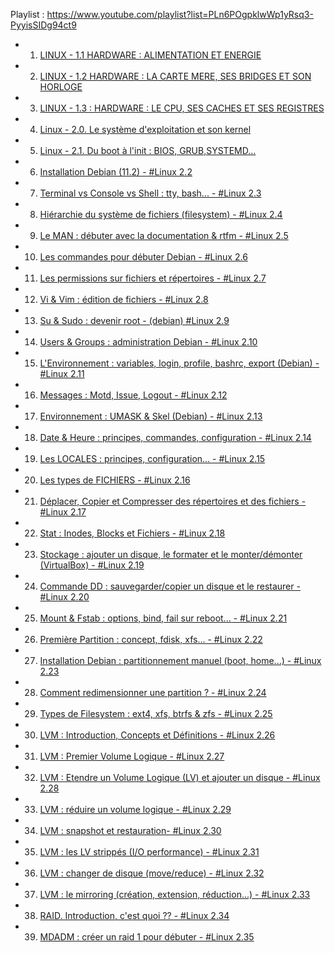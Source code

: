 Playlist : https://www.youtube.com/playlist?list=PLn6POgpklwWp1yRsq3-PyyisSIDg94ct9

- 1. [LINUX - 1.1 HARDWARE : ALIMENTATION ET ENERGIE](https://www.youtube.com/watch?v=-6MA0OCTXko)
- 2. [LINUX - 1.2 HARDWARE : LA CARTE MERE, SES BRIDGES ET SON HORLOGE](https://www.youtube.com/watch?v=LgOPxhutuoQ)
- 3. [LINUX - 1.3 : HARDWARE : LE CPU, SES CACHES ET SES REGISTRES](https://www.youtube.com/watch?v=5mzN2NhhFjE)
- 4. [Linux - 2.0. Le système d'exploitation et son kernel](https://www.youtube.com/watch?v=5u0XIeRhnV8)
- 5. [Linux - 2.1. Du boot à l'init : BIOS, GRUB,SYSTEMD...](https://www.youtube.com/watch?v=H0T1yMpKiHY)
- 6. [Installation Debian (11.2) - #Linux 2.2](https://www.youtube.com/watch?v=9vvUgpKfJ3c)
- 7. [Terminal vs Console vs Shell : tty, bash... - #Linux 2.3](https://www.youtube.com/watch?v=Ml0lBwcS4Vk)
- 8. [Hiérarchie du système de fichiers (filesystem) - #Linux 2.4](https://www.youtube.com/watch?v=ixch0N_Ty6c)
- 9. [Le MAN : débuter avec la documentation & rtfm - #Linux 2.5](https://www.youtube.com/watch?v=4s0SEUdyrAo)
- 10. [Les commandes pour débuter Debian - #Linux 2.6](https://www.youtube.com/watch?v=6rxwGTIPpjA)
- 11. [Les permissions sur fichiers et répertoires - #Linux 2.7](https://www.youtube.com/watch?v=A2aaJVc5PD8)
- 12. [Vi & Vim : édition de fichiers - #Linux 2.8](https://www.youtube.com/watch?v=m4WFcLX7Xc8)
- 13. [Su & Sudo : devenir root - (debian) #Linux 2.9](https://www.youtube.com/watch?v=1XqBbDQ0C1g)
- 14. [Users & Groups : administration Debian - #Linux 2.10](https://www.youtube.com/watch?v=10Sa5lJ5NZs)
- 15. [L'Environnement : variables, login, profile, bashrc, export (Debian)  - #Linux 2.11](https://www.youtube.com/watch?v=6a-DoqQc_rQ)
- 16. [Messages : Motd, Issue, Logout  - #Linux 2.12](https://www.youtube.com/watch?v=scqFs0cTMwI)
- 17. [Environnement : UMASK & Skel (Debian) - #Linux 2.13](https://www.youtube.com/watch?v=iZnMI9rVrTw)
- 18. [Date & Heure : principes, commandes, configuration - #Linux 2.14](https://www.youtube.com/watch?v=fH5rFrCEcro)
- 19. [Les LOCALES : principes, configuration...  - #Linux 2.15](https://www.youtube.com/watch?v=TTy0qxxddkc)
- 20. [Les types de FICHIERS  - #Linux 2.16](https://www.youtube.com/watch?v=aqs8DxTnST0)
- 21. [Déplacer, Copier et Compresser des répertoires et des fichiers - #Linux 2.17](https://www.youtube.com/watch?v=uVksM-i4HT8)
- 22. [Stat : Inodes, Blocks et Fichiers - #Linux 2.18](https://www.youtube.com/watch?v=4GhUg7O3ggo)
- 23. [Stockage : ajouter un disque, le formater et le monter/démonter (VirtualBox) - #Linux 2.19](https://www.youtube.com/watch?v=pQKPpoonuSI)
- 24. [Commande DD : sauvegarder/copier un disque et le restaurer - #Linux 2.20](https://www.youtube.com/watch?v=keEFK37zIzU)
- 25. [Mount & Fstab : options, bind, fail sur reboot... - #Linux 2.21](https://www.youtube.com/watch?v=52gJ9hJjjtM)
- 26. [Première Partition : concept, fdisk, xfs... - #Linux 2.22](https://www.youtube.com/watch?v=CpHYkzea_x4)
- 27. [Installation Debian : partitionnement manuel (boot, home...) - #Linux 2.23](https://www.youtube.com/watch?v=_x7oPgqxvJk)
- 28. [Comment redimensionner une partition ? - #Linux 2.24](https://www.youtube.com/watch?v=JYVeUAhkXSc)
- 29. [Types de Filesystem : ext4, xfs, btrfs & zfs - #Linux 2.25](https://www.youtube.com/watch?v=F6NWxlhjeO0)
- 30. [LVM : Introduction, Concepts et Définitions - #Linux 2.26](https://www.youtube.com/watch?v=DbrnnQsF2S4)
- 31. [LVM : Premier Volume Logique - #Linux 2.27](https://www.youtube.com/watch?v=Q6J18RkZ3VY)
- 32. [LVM : Etendre un Volume Logique (LV) et ajouter un disque - #Linux 2.28](https://www.youtube.com/watch?v=q6wL8IaKYi0)
- 33. [LVM : réduire un volume logique - #Linux 2.29](https://www.youtube.com/watch?v=-yGa949OW9c)
- 34. [LVM : snapshot et restauration- #Linux 2.30](https://www.youtube.com/watch?v=v-b7y8CfoPc)
- 35. [LVM : les LV strippés (I/O performance) - #Linux 2.31](https://www.youtube.com/watch?v=411M0n7aBHw)
- 36. [LVM : changer de disque (move/reduce) - #Linux 2.32](https://www.youtube.com/watch?v=sp4OHntBi_M)
- 37. [LVM : le mirroring (création, extension, réduction...) - #Linux 2.33](https://www.youtube.com/watch?v=NqQEVj4qNm8)
- 38. [RAID. Introduction, c'est quoi ?? - #Linux 2.34](https://www.youtube.com/watch?v=vwd43iuiExU)
- 39. [MDADM : créer un raid 1 pour débuter - #Linux 2.35](https://www.youtube.com/watch?v=IQfXeF8q8SI)

